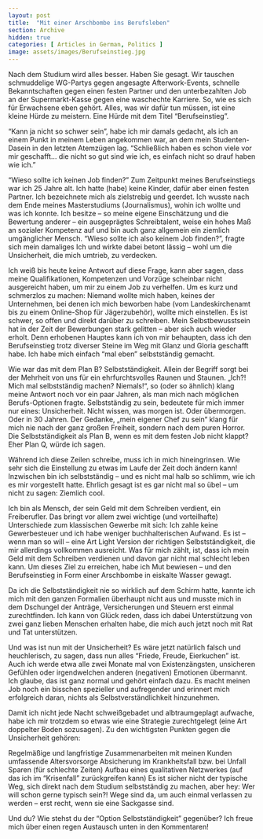 ```yaml
---
layout: post
title:  "Mit einer Arschbombe ins Berufsleben"
section: Archive
hidden: true
categories: [ Articles in German, Politics ]
image: assets/images/Berufseinstieg.jpg
---
```


Nach dem Studium wird alles besser. Haben Sie gesagt. Wir tauschen schmuddelige WG-Partys gegen angesagte Afterwork-Events, schnelle Bekanntschaften gegen einen festen Partner und den unterbezahlten Job an der Supermarkt-Kasse gegen eine waschechte Karriere. So, wie es sich für Erwachsene eben gehört. Alles, was wir dafür tun müssen, ist eine kleine Hürde zu meistern. Eine Hürde mit dem Titel “Berufseinstieg”.

“Kann ja nicht so schwer sein”, habe ich mir damals gedacht, als ich an einem Punkt in meinem Leben angekommen war, an dem mein Studenten-Dasein in den letzten Atemzügen lag. “Schließlich haben es schon viele vor mir geschafft… die nicht so gut sind wie ich, es einfach nicht so drauf haben wie ich.”

“Wieso sollte ich keinen Job finden?”
Zum Zeitpunkt meines Berufseinstiegs war ich 25 Jahre alt. Ich hatte (habe) keine Kinder, dafür aber einen festen Partner. Ich bezeichnete mich als zielstrebig und geerdet. Ich wusste nach dem Ende meines Masterstudiums (Journalismus), wohin ich wollte und was ich konnte. Ich besitze – so meine eigene Einschätzung und die Bewertung anderer – ein ausgeprägtes Schreibtalent, weise ein hohes Maß an sozialer Kompetenz auf und bin auch ganz allgemein ein ziemlich umgänglicher Mensch. “Wieso sollte ich also keinem Job finden?”, fragte sich mein damaliges Ich und wirkte dabei betont lässig – wohl um die Unsicherheit, die mich umtrieb, zu verdecken.

Ich weiß bis heute keine Antwort auf diese Frage, kann aber sagen, dass meine Qualifikationen, Kompetenzen und Vorzüge scheinbar nicht ausgereicht haben, um mir zu einem Job zu verhelfen. Um es kurz und schmerzlos zu machen: Niemand wollte mich haben, keines der Unternehmen, bei denen ich mich beworben habe (vom Landeskirchenamt bis zu einem Online-Shop für Jägerzubehör), wollte mich einstellen. Es ist schwer, so offen und direkt darüber zu schreiben. Mein Selbstbewusstsein hat in der Zeit der Bewerbungen stark gelitten – aber sich auch wieder erholt. Denn erhobenen Hauptes kann ich von mir behaupten, dass ich den Berufseinstieg trotz diverser Steine im Weg mit Glanz und Gloria geschafft habe. Ich habe mich einfach “mal eben” selbstständig gemacht.

Wie war das mit dem Plan B?
Selbstständigkeit. Allein der Begriff sorgt bei der Mehrheit von uns für ein ehrfurchtsvolles Raunen und Staunen. „Ich?! Mich mal selbstständig machen? Niemals!“, so (oder so ähnlich) klang meine Antwort noch vor ein paar Jahren, als man mich nach möglichen Berufs-Optionen fragte. Selbstständig zu sein, bedeutete für mich immer nur eines: Unsicherheit. Nicht wissen, was morgen ist. Oder übermorgen. Oder in 30 Jahren. Der Gedanke, „mein eigener Chef zu sein“ klang für mich nie nach der ganz großen Freiheit, sondern nach dem puren Horror. Die Selbstständigkeit als Plan B, wenn es mit dem festen Job nicht klappt? Eher Plan Q, würde ich sagen.

Während ich diese Zeilen schreibe, muss ich in mich hineingrinsen. Wie sehr sich die Einstellung zu etwas im Laufe der Zeit doch ändern kann! Inzwischen bin ich selbstständig – und es nicht mal halb so schlimm, wie ich es mir vorgestellt hatte. Ehrlich gesagt ist es gar nicht mal so übel – um nicht zu sagen: Ziemlich cool.

Ich bin als Mensch, der sein Geld mit dem Schreiben verdient, ein Freiberufler. Das bringt vor allem zwei wichtige (und vorteilhafte) Unterschiede zum klassischen Gewerbe mit sich: Ich zahle keine Gewerbesteuer und ich habe weniger buchhalterischen Aufwand. Es ist – wenn man so will – eine Art Light Version der richtigen Selbstständigkeit, die mir allerdings vollkommen ausreicht. Was für mich zählt, ist, dass ich mein Geld mit dem Schreiben verdienen und davon gar nicht mal schlecht leben kann. Um dieses Ziel zu erreichen, habe ich Mut bewiesen – und den Berufseinstieg in Form einer Arschbombe in eiskalte Wasser gewagt.

Da ich die Selbstständigkeit nie so wirklich auf dem Schirm hatte, kannte ich mich mit den ganzen Formalien überhaupt nicht aus und musste mich in dem Dschungel der Anträge, Versicherungen und Steuern erst einmal zurechtfinden. Ich kann von Glück reden, dass ich dabei Unterstützung von zwei ganz lieben Menschen erhalten habe, die mich auch jetzt noch mit Rat und Tat unterstützen.

Und was ist nun mit der Unsicherheit?
Es wäre jetzt natürlich falsch und heuchlerisch, zu sagen, dass nun alles “Friede, Freude, Eierkuchen” ist. Auch ich werde etwa alle zwei Monate mal von Existenzängsten, unsicheren Gefühlen oder irgendwelchen anderen (negativen) Emotionen übermannt. Ich glaube, das ist ganz normal und gehört einfach dazu. Es macht meinen Job noch ein bisschen spezieller und aufregender und erinnert mich erfolgreich daran, nichts als Selbstverständlichkeit hinzunehmen.

Damit ich nicht jede Nacht schweißgebadet und albtraumgeplagt aufwache, habe ich mir trotzdem so etwas wie eine Strategie zurechtgelegt (eine Art doppelter Boden sozusagen). Zu den wichtigsten Punkten gegen die Unsicherheit gehören:

Regelmäßige und langfristige Zusammenarbeiten mit meinen Kunden
umfassende Altersvorsorge
Absicherung im Krankheitsfall bzw. bei Unfall
Sparen (für schlechte Zeiten)
Aufbau eines qualitativen Netzwerkes (auf das ich im “Krisenfall” zurückgreifen kann)
Es ist sicher nicht der typische Weg, sich direkt nach dem Studium selbstständig zu machen, aber hey: Wer will schon gerne typisch sein?! Wege sind da, um auch einmal verlassen zu werden – erst recht, wenn sie eine Sackgasse sind.

Und du?
Wie stehst du der “Option Selbstständigkeit” gegenüber? Ich freue mich über einen regen Austausch unten in den Kommentaren!

